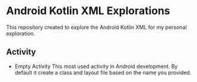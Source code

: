# Android Kotlin XML Explorations
This repository created to explore the Android Kotlin XML for my personal exploration.

## Activity
- Empty Activity
This most used activity in Android development. By default it create a class and layout file based on the name you provided.
